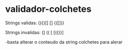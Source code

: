 ﻿# validador-colchetes
Strings validas:
(){}[]
[]
{([])}

Strings invalidas:
(]
((
[
[({)}]

-basta alterar o conteudo da string colchetes para alerar
